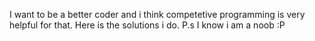 I want to be a better coder and i think competetive programming is very helpful for that. Here is the solutions i do. P.s I know i am a noob :P

